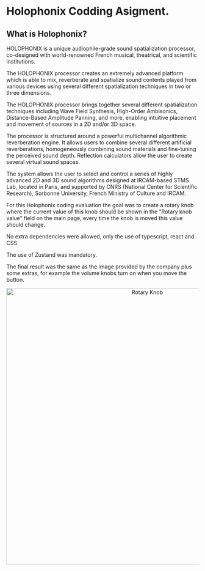 # Holophonix Codding Asigment.

## What is Holophonix?

HOLOPHONIX is a unique audiophile-grade sound spatialization processor, co-designed with world-renowned French musical, theatrical, and scientific institutions.

The HOLOPHONIX processor creates an extremely advanced platform which is able to mix, reverberate and spatialize sound contents played from various devices using several different spatialization techniques in two or three dimensions.

The HOLOPHONIX processor brings together several different spatialization techniques including Wave Field Synthesis, High-Order Ambisonics, Distance-Based Amplitude Panning, and more, enabling intuitive placement and movement of sources in a 2D and/or 3D space.

The processor is structured around a powerful multichannel algorithmic reverberation engine. It allows users to combine several different artificial reverberations, homogeneously combining sound materials and fine-tuning the perceived sound depth. Reflection calculators allow the user to create several virtual sound spaces.

The system allows the user to select and control a series of highly advanced 2D and 3D sound algorithms designed at IRCAM-based STMS Lab, located in Paris, and supported by CNRS (National Center for Scientific Research), Sorbonne University, French Ministry of Culture and IRCAM.

For this Holophonix coding evaluation the goal was to create a rotary knob where the current value of this knob should be shown in the "Rotary knob value" field on the main page, every time the knob is moved this value should change.

No extra dependencies were allowed, only the use of typescript, react and CSS.

The use of Zustand was mandatory.

The final result was the same as the image provided by the company plus some extras, for example the volume knobs turn on when you move the button.

<p align="center">
<img width="723" alt="Rotary Knob" src="https://user-images.githubusercontent.com/93431645/208459593-61da369e-b96a-4dbe-9e7a-83bd3c970fa4.png">
</p>
